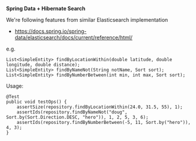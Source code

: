 **Spring Data + Hibernate Search**

We're following features from similar Elasticsearch implementation
* https://docs.spring.io/spring-data/elasticsearch/docs/current/reference/html/

e.g.

    List<SimpleEntity> findByLocationWithin(double latitude, double longitude, double distance);
    List<SimpleEntity> findByNameNot(String notName, Sort sort);
    List<SimpleEntity> findByNumberBetween(int min, int max, Sort sort);

Usage:    
    
    @Test
    public void testOps() {
        assertSize(repository.findByLocationWithin(24.0, 31.5, 55), 1);
        assertIds(repository.findByNameNot("doug", Sort.by(Sort.Direction.DESC, "hero")), 1, 2, 5, 3, 6);
        assertIds(repository.findByNumberBetween(-5, 11, Sort.by("hero")), 4, 3);
    }
